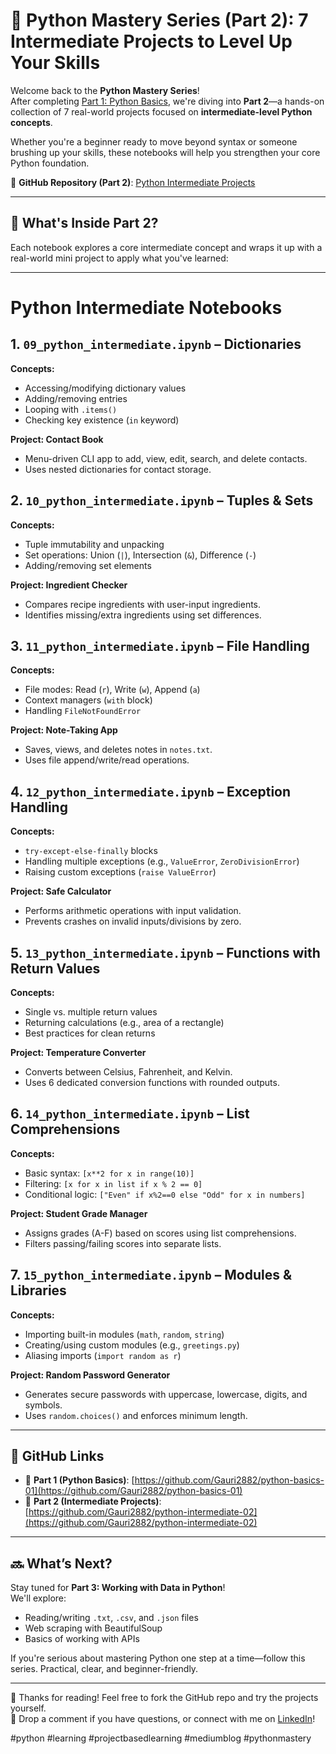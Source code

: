 # 🐍 Python Mastery Series (Part 2): 7 Intermediate Projects to Level Up Your Skills

Welcome back to the **Python Mastery Series**!  
After completing [Part 1: Python Basics](https://github.com/Gauri2882/python-basics-01), we're diving into **Part 2**—a hands-on collection of 7 real-world projects focused on **intermediate-level Python concepts**.

Whether you're a beginner ready to move beyond syntax or someone brushing up your skills, these notebooks will help you strengthen your core Python foundation.

📂 **GitHub Repository (Part 2)**: [Python Intermediate Projects](https://github.com/Gauri2882/python-intermediate-02)

---

## 🧠 What's Inside Part 2?

Each notebook explores a core intermediate concept and wraps it up with a real-world mini project to apply what you've learned:

---
# Python Intermediate Notebooks

## 1. `09_python_intermediate.ipynb` – Dictionaries
**Concepts:**
- Accessing/modifying dictionary values
- Adding/removing entries
- Looping with `.items()`
- Checking key existence (`in` keyword)

**Project: Contact Book**
- Menu-driven CLI app to add, view, edit, search, and delete contacts.
- Uses nested dictionaries for contact storage.

## 2. `10_python_intermediate.ipynb` – Tuples & Sets
**Concepts:**
- Tuple immutability and unpacking
- Set operations: Union (`|`), Intersection (`&`), Difference (`-`)
- Adding/removing set elements

**Project: Ingredient Checker**
- Compares recipe ingredients with user-input ingredients.
- Identifies missing/extra ingredients using set differences.

## 3. `11_python_intermediate.ipynb` – File Handling
**Concepts:**
- File modes: Read (`r`), Write (`w`), Append (`a`)
- Context managers (`with` block)
- Handling `FileNotFoundError`

**Project: Note-Taking App**
- Saves, views, and deletes notes in `notes.txt`.
- Uses file append/write/read operations.

## 4. `12_python_intermediate.ipynb` – Exception Handling
**Concepts:**
- `try-except-else-finally` blocks
- Handling multiple exceptions (e.g., `ValueError`, `ZeroDivisionError`)
- Raising custom exceptions (`raise ValueError`)

**Project: Safe Calculator**
- Performs arithmetic operations with input validation.
- Prevents crashes on invalid inputs/divisions by zero.

## 5. `13_python_intermediate.ipynb` – Functions with Return Values
**Concepts:**
- Single vs. multiple return values
- Returning calculations (e.g., area of a rectangle)
- Best practices for clean returns

**Project: Temperature Converter**
- Converts between Celsius, Fahrenheit, and Kelvin.
- Uses 6 dedicated conversion functions with rounded outputs.

## 6. `14_python_intermediate.ipynb` – List Comprehensions
**Concepts:**
- Basic syntax: `[x**2 for x in range(10)]`
- Filtering: `[x for x in list if x % 2 == 0]`
- Conditional logic: `["Even" if x%2==0 else "Odd" for x in numbers]`

**Project: Student Grade Manager**
- Assigns grades (A-F) based on scores using list comprehensions.
- Filters passing/failing scores into separate lists.

## 7. `15_python_intermediate.ipynb` – Modules & Libraries
**Concepts:**
- Importing built-in modules (`math`, `random`, `string`)
- Creating/using custom modules (e.g., `greetings.py`)
- Aliasing imports (`import random as r`)

**Project: Random Password Generator**
- Generates secure passwords with uppercase, lowercase, digits, and symbols.
- Uses `random.choices()` and enforces minimum length.
---

## 🔗 GitHub Links

- 🧱 **Part 1 (Python Basics)**: [https://github.com/Gauri2882/python-basics-01](https://github.com/Gauri2882/python-basics-01)  
- 🧱 **Part 2 (Intermediate Projects)**: [https://github.com/Gauri2882/python-intermediate-02](https://github.com/Gauri2882/python-intermediate-02)

---

## 🔜 What’s Next?

Stay tuned for **Part 3: Working with Data in Python**!  
We'll explore:
- Reading/writing `.txt`, `.csv`, and `.json` files  
- Web scraping with BeautifulSoup  
- Basics of working with APIs  

If you're serious about mastering Python one step at a time—follow this series. Practical, clear, and beginner-friendly.

---

👋 Thanks for reading! Feel free to fork the GitHub repo and try the projects yourself.  
💬 Drop a comment if you have questions, or connect with me on [LinkedIn](www.linkedin.com/in/gauri-patil28)!

#python #learning #projectbasedlearning #mediumblog #pythonmastery
